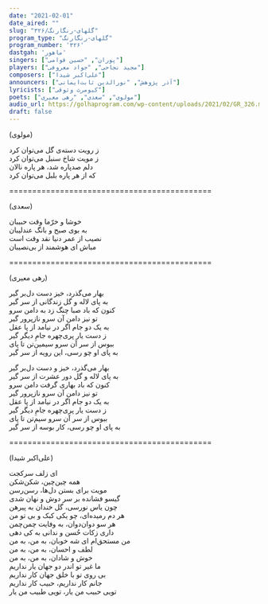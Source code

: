 ```yaml
---
date: "2021-02-01"
date_aired: ""
slug: "گلهای-رنگارنگ/۳۲۶"
program_type: "گلهای-رنگارنگ"
program_number: '۳۲۶'
dastgah: 'ماهور'
singers: ["پوران", "حسین قوامی"]
players: ["مجید نجاحی", "جواد معروفی"]
composers: ["علی‌اکبر شیدا"]
announcers: ["آذر پژوهش", "نورالدین ثابت‌ایمانی"]
lyricists: ["کیومرث وثوقی"]
poets: ["مولوی", "سعدی", "رهی معیری"]
audio_url: https://golhaprogram.com/wp-content/uploads/2021/02/GR_326.mp3
draft: false
---
```


(مولوی)  

ز رویت دسته‌ی گل می‌توان کرد  
ز مویت شاخ سنبل می‌توان کرد  
دلم صدپاره شد، هر پاره نالان  
که از هر پاره بلبل می‌توان کرد  

============================================  

(سعدی)  

خوشا و خرّما وقت حبیبان  
به بوی صبح و بانگ عندلیبان  
نصیب از عمر دنیا نقد وقت است  
مباش ای هوشمند از بی‌نصیبان  

============================================  

(رهی معیری)  

بهار می‌گذرد، خیز دست دل‌بر گیر  
به پای لاله و گل زندگانی از سر گیر  
کنون که باد صبا چنگ زد به دامن سرو  
تو نیز دامن آن سرو نازپرور گیر  
به یک دو جام اگر در نیامد از پا عقل  
ز دست یار پری‌چهره جامِ دیگر گیر  
ببوس از سر آن سرو سیمین‌تن تا پای  
به پای او چو رسی، این رویه از سر گیر  

بهار می‌گذرد، خیز و دست دل‌بر گیر  
به پای لاله و گل دور عشرت از سر گیر  
کنون که باد بهاری گرفت دامن سرو  
تو نیز دامن آن سرو نازپرور گیر  
به یک دو جام اگر در نیامد از پا عقل  
ز دست یار پری‌چهره جامِ دیگر گیر  
ببوس از سر آن سرو سیم‌تن تا پای  
به پای او چو رسی، کار بوسه از سر گیر  

============================================  

(علی‌اکبر شیدا)  

ای زلف سرکجت  
همه چین‌چین، شکن‌شکن  
مویت برای بستن دل‌ها، رسن‌رسن  
گیسو فشانده بر سر دوش و نهان شدی  
چون یاس نورسی، گل خندان به پیرهن  
هر دم رمیده‌ای، چو یكی کبک و بی تو من  
هر سو دوان‌دوان، به وفایت چمن‌چمن  
داری زکات حُسن و ندانی به کی دهی  
من مستحق‌ام ای شه خوبان، به من، به من  
لطف و احسان، به من، به من  
خوش و شادان، به من، به من  
ما غیر تو اندر دو جهان یار نداریم  
بی روی تو با خلق جهان کار نداریم  
جانم کار نداریم، حبیب کار نداریم  
تویی حبیب من یار، تویی طبیب من یار  

